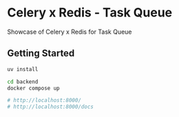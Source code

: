 # Celery x Redis - Task Queue

Showcase of Celery x Redis for Task Queue

## Getting Started

```bash
uv install

cd backend
docker compose up

# http://localhost:8000/
# http://localhost:8000/docs
```
